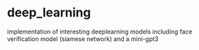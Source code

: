 # deep_learning
 implementation of interesting deeplearning models including  face verification model (siamese network) and a mini-gpt3
